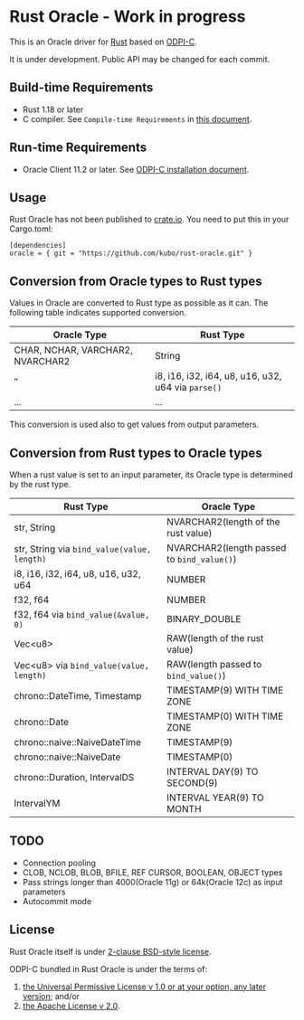 # Rust Oracle - Work in progress

This is an Oracle driver for [Rust][] based on [ODPI-C][].

It is under development. Public API may be changed for each commit.

## Build-time Requirements

* Rust 1.18 or later
* C compiler. See `Compile-time Requirements` in [this document](https://docs.rs/crate/gcc/).

## Run-time Requirements

* Oracle Client 11.2 or later. See [ODPI-C installation document][].

## Usage

Rust Oracle has not been published to [crate.io](https://crates.io/).
You need to put this in your Cargo.toml:

```text
[dependencies]
oracle = { git = "https://github.com/kubo/rust-oracle.git" }
```

## Conversion from Oracle types to Rust types

Values in Oracle are converted to Rust type as possible as it can.
The following table indicates supported conversion.

| Oracle Type | Rust Type |
| --- | --- |
| CHAR, NCHAR, VARCHAR2, NVARCHAR2 | String |
| ″ | i8, i16, i32, i64, u8, u16, u32, u64 via `parse()` |
| ... | ... |

This conversion is used also to get values from output parameters.

## Conversion from Rust types to Oracle types

When a rust value is set to an input parameter, its Oracle type is
determined by the rust type.

| Rust Type | Oracle Type |
| --- | --- |
| str, String | NVARCHAR2(length of the rust value) |
| str, String via `bind_value(value, length)` | NVARCHAR2(length passed to `bind_value()`) |
| i8, i16, i32, i64, u8, u16, u32, u64 | NUMBER |
| f32, f64 | NUMBER |
| f32, f64 via `bind_value(&value, 0)` | BINARY_DOUBLE |
| Vec\<u8> | RAW(length of the rust value) |
| Vec\<u8> via `bind_value(value, length)` | RAW(length passed to `bind_value()`) |
| chrono::DateTime, Timestamp | TIMESTAMP(9) WITH TIME ZONE |
| chrono::Date | TIMESTAMP(0) WITH TIME ZONE |
| chrono::naive::NaiveDateTime | TIMESTAMP(9) |
| chrono::naive::NaiveDate | TIMESTAMP(0) |
| chrono::Duration, IntervalDS | INTERVAL DAY(9) TO SECOND(9) |
| IntervalYM | INTERVAL YEAR(9) TO MONTH |

## TODO

* Connection pooling
* CLOB, NCLOB, BLOB, BFILE, REF CURSOR, BOOLEAN, OBJECT types
* Pass strings longer than 4000(Oracle 11g) or 64k(Oracle 12c) as input parameters
* Autocommit mode

## License

Rust Oracle itself is under [2-clause BSD-style license](https://opensource.org/licenses/BSD-2-Clause).

ODPI-C bundled in Rust Oracle is under the terms of:

1. [the Universal Permissive License v 1.0 or at your option, any later version](http://oss.oracle.com/licenses/upl); and/or
2. [the Apache License v 2.0](http://www.apache.org/licenses/LICENSE-2.0). 

[Rust]:                 https://www.rust-lang.org/
[ODPI-C]:               https://oracle.github.io/odpi/
[ODPI-C installation document]: https://oracle.github.io/odpi/doc/installation.html
